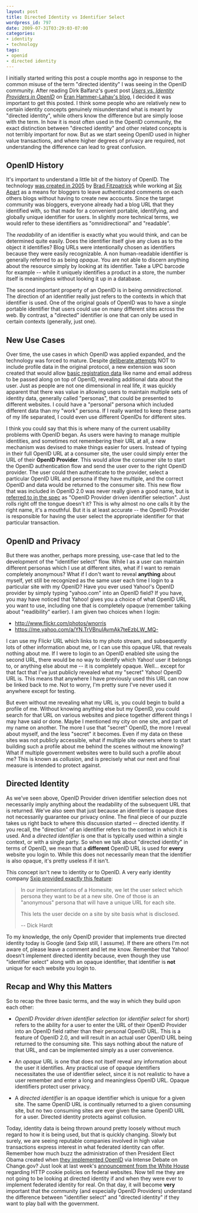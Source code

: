 ```yaml
---
layout: post
title: Directed Identity vs Identifier Select
wordpress_id: 797
date: 2009-07-31T03:29:03-07:00
categories:
- identity
- technology
tags:
- openid
- directed identity
---
```

I initially started writing this post a couple months ago in response to the common misuse of the term "directed
identity" I was seeing in the OpenID community.  After reading Dirk Balfanz's guest post <cite>[Users vs. Identity
Providers in OpenID][]</cite> on [Eran Hammer-Lahav's blog][], I decided it was important to get this posted.  I think
some people who are relatively new to certain identity concepts genuinely misunderstand what is meant by "directed
identity", while others know the difference but are simply loose with the term.  In how it is most often used in the
OpenID community, the exact distinction between "directed identity" and other related concepts is not terribly important
for now.  But as we start seeing OpenID used in higher value transactions, and where higher degrees of privacy are
required, not understanding the difference can lead to great confusion.

[Users vs. Identity Providers in OpenID]: http://www.hueniverse.com/hueniverse/2009/07/users-vs-identity-providers-in-openid.html
[Eran Hammer-Lahav's blog]: http://www.hueniverse.com/

## OpenID History ##

It's important to understand a little bit of the history of OpenID.  The technology [was created in
2005][openid-sixapart] by [Brad Fitzpatrick][] while working at [Six Apart][] as a means for bloggers to leave
authenticated comments on each others blogs without having to create new accounts.  Since the target community was
bloggers, everyone already had a blog URL that they identified with, so that made for a convenient portable,
identifying, and globally unique identifier for users.  In slightly more technical terms, we would refer to these
identifiers as "omnidirectional" and "readable".

The *readability* of an identifier is exactly what you would think, and can be determined quite easily.  Does the
identifier itself give any clues as to the object it identifies?  Blog URLs were intentionally chosen as identifiers
because they were easily recognizable.  A non human-readable identifier is generally referred to as being *opaque*.  You
are not able to discern anything about the resource simply by looking at its identifier.  Take a UPC barcode for example
-- while it uniquely identifies a product in a store, the number itself is meaningless without looking it up in a
database.

The second important property of an OpenID is in being *omnidirectional*.  The direction of an identifier really just
refers to the contexts in which that identifier is used.  One of the original goals of OpenID was to have a single
portable identifier that users could use on many different sites across the web.  By contrast, a "directed" identifier
is one that can only be used in certain contexts (generally, just one).

[openid-sixapart]: http://www.sixapart.com/labs/openid/
[Brad Fitzpatrick]: http://bradfitz.com/
[Six Apart]: http://www.sixapart.com/

## New Use Cases ##

Over time, the use cases in which OpenID was applied expanded, and the technology was forced to mature.  Despite
[deliberate attempts][] NOT to include profile data in the original protocol, a new extension was soon created that
would allow [basic registration data][] like name and email address to be passed along on top of OpenID, revealing
additional data about the user.  Just as people are not one dimensional in real life, it was quickly apparent that there
was value in allowing users to maintain multiple sets of identity data, generally called "personas", that could be
presented to different websites.  I could have a "personal" persona which included different data than my "work"
persona.  If I really wanted to keep these parts of my life separated, I could even use different OpenIDs for different
sites.

I think you could say that this is where many of the current usability problems with OpenID began.  As users were having
to manage multiple identities, and sometimes not remembering their URL at all, a new mechanism was devised to make
things easier for users.  Instead of typing in their full OpenID URL at a consumer site, the user could simply enter the
URL of their **OpenID Provider**.  This would allow the consumer site to start the OpenID authentication flow and send
the user over to the right OpenID provider.  The user could then authenticate to the provider, select a particular
OpenID URL and persona if they have multiple, and the correct OpenID and data would be returned to the consumer site.
This new flow that was included in OpenID 2.0 was never really given a good name, but is [referred to in the spec][] as
"OpenID Provider driven identifier selection".  Just rolls right off the tongue doesn't it?  This is why almost no one
calls it by the right name, it's a mouthful.  But it is at least accurate -- the OpenID Provider is responsible for
having the user select the appropriate identifier for that particular transaction.

[deliberate attempts]: http://web.archive.org/web/20050716234818/http://openid.net/
[basic registration data]: http://openid.net/specs/openid-simple-registration-extension-1_0.html
[referred to in the spec]: http://openid.net/specs/openid-authentication-2_0.html#responding_to_authentication

## OpenID and Privacy ##

But there was another, perhaps more pressing, use-case that led to the development of the "identifier select" flow.
While I as a user can maintain different personas which I use at different sites, what if I want to remain completely
anonymous?  What if I don't want to reveal **anything** about myself, yet still be recognized as the same user each time
I login to a particular site with my OpenID?  Have you ever used Yahoo!'s OpenID provider by simply typing "yahoo.com"
into an OpenID field?  If you have, you may have noticed that Yahoo! gives you a choice of what OpenID URL you want to
use, including one that is completely opaque (remember talking about "readibility" earlier).  I am given two choices
when I login:

  * <http://www.flickr.com/photos/wnorris>
  * <https://me.yahoo.com/a/YN.TrVBnuIAvmAk7teEzbLW_MQ->

I can use my Flickr URL which links to my photo stream, and subsequently lots of other information about me, or I can
use this opaque URL that reveals nothing about me.  If I were to login to an OpenID enabled site using the second URL,
there would be no way to identify which Yahoo! user it belongs to, or anything else about me -- it is completely opaque.
Well... except for that fact that I've just publicly revealed what my "secret" Yahoo! OpenID URL is.  This means that
anywhere I have previously used this URL can now be linked back to me.  Not to worry, I'm pretty sure I've never used it
anywhere except for testing.

But even without me revealing what my URL is, you could begin to build a profile of me.  Without knowing anything else
but my OpenID, you could search for that URL on various websites and piece together different things I may have said or
done.  Maybe I mentioned my city on one site, and part of my name on another.  The more I use that "secret" OpenID, the
more I reveal about myself, and the less "secret" it becomes.  Even if my data on these sites was not publicly
accessible, what if multiple site owners where to start building such a profile about me behind the scenes without me
knowing?  What if multiple government websites were to build such a profile about me?  This is known as *collusion*, and
is precisely what our next and final measure is intended to protect against.


## Directed Identity ##

As we've seen above, OpenID Provider driven identifier selection does not necessarily imply anything about the
readability of the subsequent URL that is returned.  We've also seen that just because an identifier is opaque does not
necessarily guarantee our privacy online.  The final piece of our puzzle takes us right back to where this discussion
started -- directed identity.  If you recall, the "direction" of an identifier refers to the context in which it is
used.  And a *directed identifier* is one that is typically used within a single context, or with a single party.  So
when we talk about "directed identity" in terms of OpenID, we mean that a **different** OpenID URL is used for **every**
website you login to.  While this does not necessarily mean that the identifier is also opaque, it's pretty useless if
it isn't.

This concept isn't new to identity or to OpenID.  A very early identity company [Sxip provided exactly this feature][]:

> In our implementations of a Homesite, we let the user select which  persona they want to be at a new site. One of
> those is an "anonymous"  persona that will have a unique URL for each site.
>
> This lets the user decide on a site by site basis what is disclosed.
>
> -- Dick Hardt

To my knowledge, the only OpenID provider that implements true directed identity today is Google (and Sxip still, I
assume).  If there are others I'm not aware of, please leave a comment and let me know.  Remember that Yahoo! doesn't
implement directed identity because, even though they use "identifier select" along with an opaque identifier, that
identifier is **not** unique for each website you login to.

[Sxip provided exactly this feature]: http://lists.danga.com/pipermail/yadis/2006-August/002778.html

## Recap and Why this Matters ##

So to recap the three basic terms, and the way in which they build upon each other:

  * *OpenID Provider driven identifier selection* (or *identifier select* for short) refers to the ability for a user to
  enter the URL of their OpenID Provider into an OpenID field rather than their personal OpenID URL.  This is a feature
  of OpenID 2.0, and will result in an actual user OpenID URL being returned to the consuming site.  This says nothing
  about the nature of that URL, and can be implemented simply as a user convenience.

  * An *opaque* URL is one that does not itself reveal any information about the user it identifies.  Any practical use
  of opaque identifiers necessitates the use of identifier select, since it is not realistic to have a user remember and
  enter a long and meaningless OpenID URL.  Opaque identifiers protect user privacy.

  * A *directed identifier* is an opaque identifier which is unique for a given site.  The same OpenID URL is
  continually returned to a given consuming site, but no two consuming sites are ever given the same OpenID URL for a
  user.  Directed identity protects against collusion.

Today, identity data is being thrown around pretty loosely without much regard to how it is being used, but that is
quickly changing.  Slowly but surely, we are seeing reputable companies involved in high value transactions express
interest in what federated identity can offer.  Remember how much buzz the administration of then President Elect Obama
created when [they implemented OpenID][] via Intense Debate on Change.gov?  Just look at last week's [announcement from
the White House][] regarding HTTP cookie policies on federal websites.  Now tell me they are not going to be looking at
directed identity if and when they were ever to implement federated identity for real.  On that day, it will become
**very** important that the community (and especially OpenID Providers) understand the difference between "identifier
select" and "directed identity" if they want to play ball with the government.

[they implemented OpenID]: http://www.readwriteweb.com/archives/barack_obamas_changegov_adds_o.php
[announcement from the White House]: http://www.whitehouse.gov/blog/Federal-Websites-Cookie-Policy/
